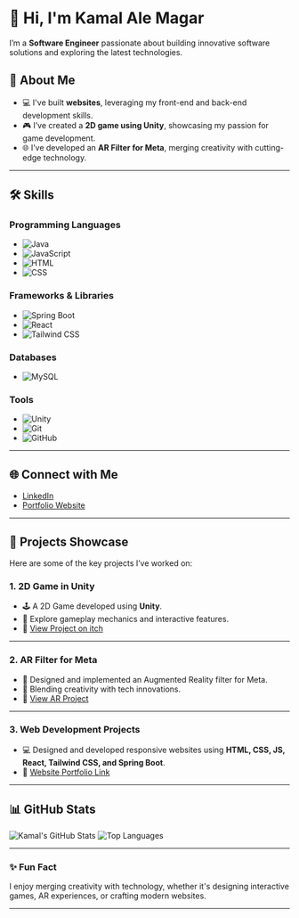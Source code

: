 # 👋 Hi, I'm Kamal Ale Magar

I’m a **Software Engineer** passionate about building innovative software solutions and exploring the latest technologies.

## 🌟 About Me
- 💻 I've built **websites**, leveraging my front-end and back-end development skills.
- 🎮 I’ve created a **2D game using Unity**, showcasing my passion for game development.
- 🌐 I’ve developed an **AR Filter for Meta**, merging creativity with cutting-edge technology.


---

## 🛠️ Skills

### Programming Languages
- ![Java](https://img.shields.io/badge/-Java-007396?logo=java&logoColor=white&style=flat)
- ![JavaScript](https://img.shields.io/badge/-JavaScript-F7DF1E?logo=javascript&logoColor=black&style=flat)
- ![HTML](https://img.shields.io/badge/-HTML5-E34F26?logo=html5&logoColor=white&style=flat)
- ![CSS](https://img.shields.io/badge/-CSS3-1572B6?logo=css3&logoColor=white&style=flat)

### Frameworks & Libraries
- ![Spring Boot](https://img.shields.io/badge/-Spring%20Boot-6DB33F?logo=spring-boot&logoColor=white&style=flat)
- ![React](https://img.shields.io/badge/-React-61DAFB?logo=react&logoColor=black&style=flat)
- ![Tailwind CSS](https://img.shields.io/badge/-Tailwind%20CSS-38B2AC?logo=tailwind-css&logoColor=white&style=flat)

### Databases
- ![MySQL](https://img.shields.io/badge/-MySQL-4479A1?logo=mysql&logoColor=white&style=flat)

### Tools
- ![Unity](https://img.shields.io/badge/-Unity-000000?logo=unity&logoColor=white&style=flat)
- ![Git](https://img.shields.io/badge/-Git-F05032?logo=git&logoColor=white&style=flat)
- ![GitHub](https://img.shields.io/badge/-GitHub-181717?logo=github&logoColor=white&style=flat)

---

## 🌐 Connect with Me
- [LinkedIn](https://www.linkedin.com/in/kamal-ale-magar-615b2622a/)
- [Portfolio Website](https://alekamal.com.np/)

---

## 🎨 Projects Showcase

Here are some of the key projects I’ve worked on:

### 1. **2D Game in Unity**
   - 🕹️ A 2D Game developed using **Unity**.
   - 🚀 Explore gameplay mechanics and interactive features.
   - 🔗 [View Project on itch](https://kamal-ale-magar.itch.io/)



---

### 2. **AR Filter for Meta**
   - 🌟 Designed and implemented an Augmented Reality filter for Meta.
   - 📸 Blending creativity with tech innovations.
   - 🔗 [View AR Project](https://linkmix.co/24126541)



---

### 3. **Web Development Projects**
   - 💻 Designed and developed responsive websites using **HTML, CSS, JS, React, Tailwind CSS, and Spring Boot**.
   - 🔗 [Website Portfolio Link](https://alekamal.com.np/)


---

## 📊 GitHub Stats
![Kamal's GitHub Stats](https://github-readme-stats.vercel.app/api?username=KamalAle12&show_icons=true&theme=radical)
![Top Languages](https://github-readme-stats.vercel.app/api/top-langs/?username=KamalAle12&layout=compact&theme=radical)

---

### ✨ Fun Fact
I enjoy merging creativity with technology, whether it's designing interactive games, AR experiences, or crafting modern websites.

---

